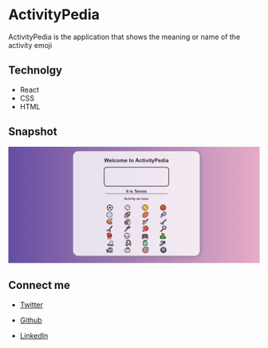 # ActivityPedia

ActivityPedia is the application that shows the meaning or name of the activity emoji 

## Technolgy 
- React
- CSS
- HTML

## Snapshot

![ActivityPedia](ss.png "ActivityPedia")

## Connect me
- [Twitter](https://www.twitter.com/virendra_wadher)

- [Github](https://www.github.com/virendrawadher)

- [LinkedIn](https://www.linkedin.com/in/virendra-wadher-042741155/)


